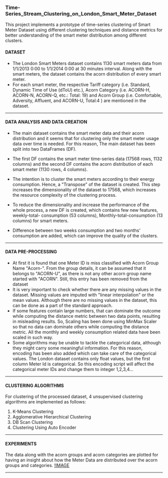 ### Time-Series_Stream_Clustering_on_London_Smart_Meter_Dataset
This project implements a prototype of time-series clustering of Smart Meter Dataset using different clustering techniques and distance metrics for better understanding of the smart meter distribution among different clusters.

#### DATASET
* The London Smart Meters dataset contains 1130 smart meters data from 1/1/2013 0:00 to 1/1/2014 0:00 at 30 minutes interval. Along with the smart meters, the dataset contains the acorn distribution of every smart meter.
* For each smart meter, the respective Tariff category (i.e. Standard, Dynamic Time of Use (dToU) etc.), Acorn Category (i.e. ACORN-H, ACORN-N, ACORN-Q, etc.: Total: 19) and Acorn Group (i.e. Comfortable, Adversity, Affluent, and ACORN-U, Total:4 ) are mentioned in the dataset.
----------------------------------------------------------

#### DATA ANALYSIS AND DATA CREATION

* The main dataset contains the smart meter data and their acorn distribution and it seems that for clustering only the smart meter usage data over time is needed. For this reason, The main dataset has been split into two DataFrames (DF).

* The first DF contains the smart meter time-series data (17568 rows, 1132 columns) and the second DF contains the acorn distribution of each smart meter (1130 rows, 4 columns).

* The intention is to cluster the smart meters according to their energy consumption. Hence, a "Transpose" of the dataset is created. This step increases the dimensionality of the dataset to 17568, which increases the resource complexity of the clustering process.

* To reduce the dimensionality and increase the performance of the whole process, a new DF is created, which contains few new features, weekly-total- consumption (53 columns), Monthly-total-consumption (13 columns) for smart meters.

* Difference between two weeks consumption and two months' consumption are added, which can improve the quality of the clusters.
-----------------------------------------------------------------

#### DATA PRE-PROCESSING
* At first it is found that one Meter ID is miss classified with Acorn Group Name "Acorn-". From the group details, it can be assumed that it belongs to "ACORN-U", as there is not any other acorn group name started with "ACORN". Still, this entry has been removed from the dataset
* It is very important to check whether there are any missing values in the dataset. Missing values are imputed with "linear interpolation" or the mean values. Although there are no missing values in the dataset, this can be done as a part of the standard approach.
* If some features contain large numbers, that can dominate the outcome while computing the distance metric between two data points, resulting in misleading results. So, Scaling has been done using MinMax Scaler so that no data can dominate others while computing the distance metric. All the monthly and weekly consumption related data have been scaled in such way.
* Some algorithms may be unable to tackle the categorical data, although they might carry some meaningful information. For this reason, encoding has been also added which can take care of the categorical values. The London dataset contains only float values, but the first column Meter Id is categorical. So this encoding script will affect the categorical meter IDs and change them to integer 1,2,3,4...
-----------------------------------------------------------


#### CLUSTERING ALGORITHMS
For clustering of the processed dataset, 4 unsupervised clustering algorithms are implemented as follows:

1.	K-Means Clustering
2.	Agglomerative Hierarchical Clustering
3.	DB Scan Clustering
4.	Clustering Using Auto Encoder
----------------------------------------------------------


#### EXPERIMENTS

The data along with the acorn groups and acorn categories are plotted for having an insight about how the Meter Data are distributed over the acorn groups and categories.
[!IMAGE](https://github.com/Niloy-Chakraborty/Time-Series_Stream_Clustering_on_London_Smart_Meter_Dataset/blob/master/IMAGES/image1.jpeg)


--------------------------------------------------------------------------------------------------------------------------


